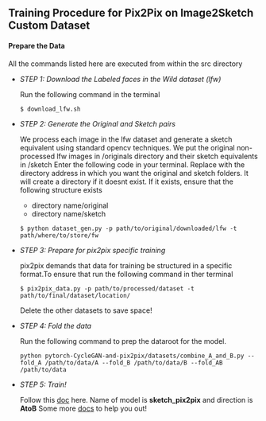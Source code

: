 ## Training Procedure for Pix2Pix on Image2Sketch Custom Dataset

#### Prepare the Data
   
   All the commands listed here are executed from within the src directory
   
* *STEP 1: Download the Labeled faces in the Wild dataset (lfw)*
   
   Run the following command in the terminal
   ```
   $ download_lfw.sh
   ```
   
* *STEP 2: Generate the Original and Sketch pairs*
    
    We process each image in the lfw dataset and generate a sketch equivalent using standard opencv techniques. We put the original
    non-processed lfw images in <Dataset folder path>/originals directory and their sketch equivalents in <Dataset folder path>/sketch
    Enter the following code in your terminal. Replace <Datast folder path> with the directory address in which you want the 
    original and sketch folders. It will create a directory if it doesnt exist. If it exists, ensure that the following structure exists   
   * directory name/original
   * directory name/sketch
        
  
  
 
    ```
    $ python dataset_gen.py -p path/to/original/downloaded/lfw -t path/where/to/store/fw
    ```
    
*  *STEP 3: Prepare for pix2pix specific training*
    
    pix2pix demands that data for training be structured in a specific format.To ensure that run the following command in 
    ther terminal
    
    ```
    $ pix2pix_data.py -p path/to/processed/dataset -t path/to/final/dataset/location/
    ```
    
    Delete the other datasets to save space!
    
 * *STEP 4: Fold the data*
 
    Run the following command to prep the dataroot for the model.
    
    ```
    python pytorch-CycleGAN-and-pix2pix/datasets/combine_A_and_B.py --fold_A /path/to/data/A --fold_B /path/to/data/B --fold_AB /path/to/data
    ```
    
* *STEP 5: Train!*

    Follow this [doc](https://github.com/pranjaldatta/Image2Sketch/blob/master/src/pytorch-CycleGAN-and-pix2pix/scripts/train_pix2pix.sh) here.
    Name of model is **sketch_pix2pix** and direction is **AtoB**
    Some more [docs](https://github.com/pranjaldatta/Image2Sketch/tree/master/src/pytorch-CycleGAN-and-pix2pix/docs) to help you out!
